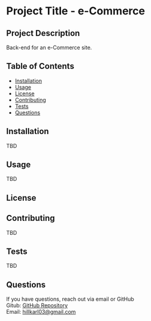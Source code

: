 
  
# Project Title - e-Commerce
  
  
## Project Description
Back-end for an e-Commerce site.
  
## Table of Contents
  - [Installation](#installation)
  - [Usage](#usage)
  - [License](#license)
  - [Contributing](#contributing)
  - [Tests](#tests)
  - [Questions](#questions)
  
## Installation
TBD
  
## Usage
TBD
  
## License

  
## Contributing
TBD
  
## Tests
TBD
  
## Questions
If you have questions, reach out via email or GitHub  
Gitub:  [GitHub Repository](https//github.com/roo116)  
Email:  hillkarl03@gmail.com  
  